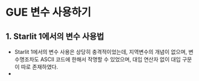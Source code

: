# GUE 변수 사용하기

## 1. Starlit 1에서의 변수 사용법

- Starlit 1에서의 변수 사용은 상당히 충격적이었는데, 지역변수의 개념이 없으며, 변수명조차도 ASCII 코드에 한해서 작명할 수 있었으며, 대입 연산자 없이 대입 구문이 따로 존재하였다.
- 
